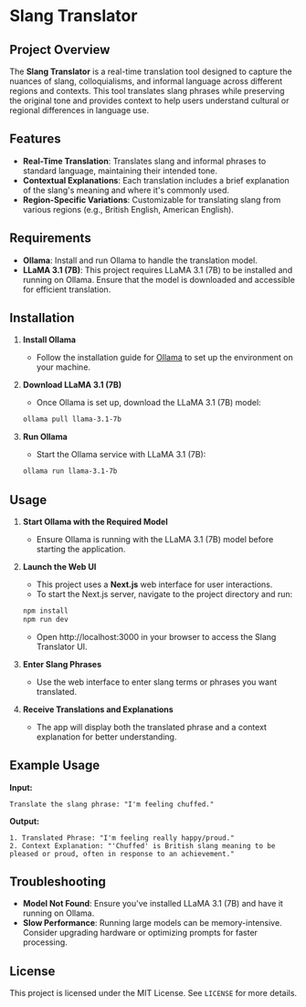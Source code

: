 # Slang Translator

## Project Overview
The **Slang Translator** is a real-time translation tool designed to capture the nuances of slang, colloquialisms, and informal language across different regions and contexts. This tool translates slang phrases while preserving the original tone and provides context to help users understand cultural or regional differences in language use.

## Features
- **Real-Time Translation**: Translates slang and informal phrases to standard language, maintaining their intended tone.
- **Contextual Explanations**: Each translation includes a brief explanation of the slang's meaning and where it's commonly used.
- **Region-Specific Variations**: Customizable for translating slang from various regions (e.g., British English, American English).

## Requirements
- **Ollama**: Install and run Ollama to handle the translation model.
- **LLaMA 3.1 (7B)**: This project requires LLaMA 3.1 (7B) to be installed and running on Ollama. Ensure that the model is downloaded and accessible for efficient translation.

## Installation

1. **Install Ollama**
   - Follow the installation guide for [Ollama](https://ollama.com) to set up the environment on your machine.

2. **Download LLaMA 3.1 (7B)**
   - Once Ollama is set up, download the LLaMA 3.1 (7B) model:
   ```bash
   ollama pull llama-3.1-7b
   ```

3. **Run Ollama**
   - Start the Ollama service with LLaMA 3.1 (7B):
   ```bash
   ollama run llama-3.1-7b
   ```

## Usage

1. **Start Ollama with the Required Model**
   - Ensure Ollama is running with the LLaMA 3.1 (7B) model before starting the application.

2. **Launch the Web UI**
   - This project uses a **Next.js** web interface for user interactions.
   - To start the Next.js server, navigate to the project directory and run:
   ```bash
   npm install
   npm run dev
   ```
   - Open http://localhost:3000 in your browser to access the Slang Translator UI.

3. **Enter Slang Phrases**
   - Use the web interface to enter slang terms or phrases you want translated.

4. **Receive Translations and Explanations**
   - The app will display both the translated phrase and a context explanation for better understanding.

## Example Usage

**Input:**
```plaintext
Translate the slang phrase: "I'm feeling chuffed."
```

**Output:**
```plaintext
1. Translated Phrase: "I'm feeling really happy/proud."
2. Context Explanation: "'Chuffed' is British slang meaning to be pleased or proud, often in response to an achievement."
```

## Troubleshooting

- **Model Not Found**: Ensure you've installed LLaMA 3.1 (7B) and have it running on Ollama.
- **Slow Performance**: Running large models can be memory-intensive. Consider upgrading hardware or optimizing prompts for faster processing.

## License
This project is licensed under the MIT License. See `LICENSE` for more details.
